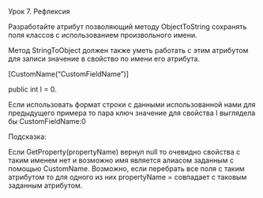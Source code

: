 Урок 7. Рефлексия

Разработайте атрибут позволяющий методу ObjectToString сохранять поля классов с использованием произвольного имени.

Метод StringToObject должен также уметь работать с этим атрибутом для записи значение в свойство по имени его атрибута.

[CustomName(“CustomFieldName”)]

public int I = 0.

Если использовать формат строки с данными использованной нами для предыдущего примера то пара ключ значение для свойства I выглядела бы CustomFieldName:0

Подсказка:

Если GetProperty(propertyName) вернул null то очевидно свойства с таким именем нет и возможно имя является алиасом заданным с помощью CustomName.
Возможно, если перебрать все поля с таким атрибутом то для одного из них propertyName = совпадает с таковым заданным атрибутом.

